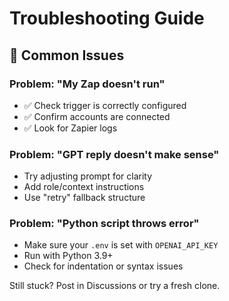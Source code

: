 # Troubleshooting Guide

## 🛑 Common Issues

### Problem: "My Zap doesn't run"
- ✅ Check trigger is correctly configured
- ✅ Confirm accounts are connected
- ✅ Look for Zapier logs

### Problem: "GPT reply doesn't make sense"
- Try adjusting prompt for clarity
- Add role/context instructions
- Use "retry" fallback structure

### Problem: "Python script throws error"
- Make sure your `.env` is set with `OPENAI_API_KEY`
- Run with Python 3.9+
- Check for indentation or syntax issues

Still stuck? Post in Discussions or try a fresh clone.